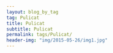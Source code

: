```yaml
---
layout: blog_by_tag
tag: Pulicat
title: Pulicat
subtitle: Pulicat
permalink: tags/Pulicat/
header-img: "img/2015-05-26/img1.jpg"
---
```

